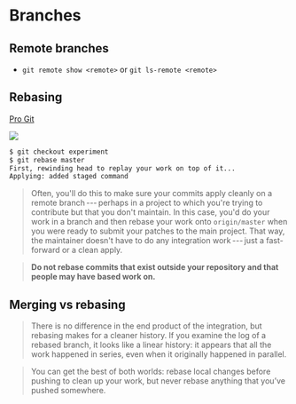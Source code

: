 # Branches
## Remote branches
- `git remote show <remote>` or `git ls-remote <remote>`

## Rebasing
[Pro Git](https://git-scm.com/book/en/v2/Git-Branching-Rebasing)

![](https://git-scm.com/book/en/v2/images/basic-rebase-3.png)

```sh
$ git checkout experiment
$ git rebase master
First, rewinding head to replay your work on top of it...
Applying: added staged command
```

> Often, you'll do this to make sure your commits apply cleanly on a remote branch --- perhaps in a project to which you're trying to contribute but that you don't maintain. In this case, you'd do your work in a branch and then rebase your work onto `origin/master` when you were ready to submit your patches to the main project. That way, the maintainer doesn't have to do any integration work --- just a fast-forward or a clean apply.

> **Do not rebase commits that exist outside your repository and that people may have based work on.**

## Merging vs rebasing
> There is no difference in the end product of the integration, but rebasing makes for a cleaner history. If you examine the log of a rebased branch, it looks like a linear history: it appears that all the work happened in series, even when it originally happened in parallel.

> You can get the best of both worlds: rebase local changes before pushing to clean up your work, but never rebase anything that you’ve pushed somewhere.